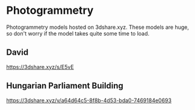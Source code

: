 # Photogrammetry
Photogrammetry models hosted on 3dshare.xyz. These models are huge, so don't worry if the model takes quite some time to load.


## David

<https://3dshare.xyz/s/E5vE>

## Hungarian Parliament Building

<https://3dshare.xyz/v/a64d64c5-8f8b-4d53-bda0-7469184e0693>
